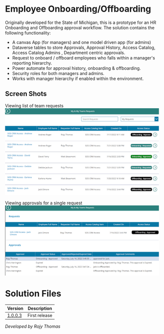 # Employee Onboarding/Offboarding
Originally developed for the State of Michigan, this is a prototype for an HR Onboarding and Offboarding approval workflow.
The solution contains the following functionality:

- A canvas App (for managers) and one model driven app (for admins)
- Dataverse tables to store Approvals, Approval History, Access Catalog, Access Catalog Admins , Department centric approvals.
- Request to onboard / offboard employees who falls within a manager's reporting hierarchy.
- Power automate for approval history, onboarding & offboarding.
- Security roles for both managers and admins.
- Works with manager hierarchy if enabled within the environment.

## Screen Shots
Viewing list of team requests
![Viewing team requests](./screenshots/screen1.png)

Viewing approvals for a single request
![viewing single request](./screenshots/screen2.png)

# Solution Files
|Version|Description|
|-|-|
|[1.0.0.3](./solutions/DTMBEmployeeOnboardingOffboarding_1_0_0_3.zip)|First release|

*Developed by Rojy Thomas*